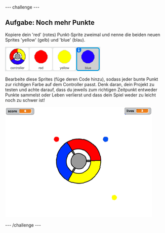 --- challenge ---
## Aufgabe: Noch mehr Punkte
Kopiere dein 'red' (rotes) Punkt-Sprite zweimal und nenne die beiden neuen Sprites 'yellow' (gelb) und 'blue' (blau).

![screenshot](images/dots-more-dots.png)

Bearbeite diese Sprites (füge deren Code hinzu), sodass jeder bunte Punkt zur richtigen Farbe auf dem Controller passt. Denk daran, dein Projekt zu testen und achte darauf, dass du jeweils zum richtigen Zeitpunkt entweder Punkte sammelst oder Leben verlierst und dass dein Spiel weder zu leicht noch zu schwer ist!

![screenshot](images/dots-all-test.png)




--- /challenge ---